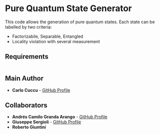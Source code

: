 # Pure Quantum State Generator

<!-- ![Badge Status](https://img.shields.io/badge/status-active-brightgreen) -->

This code allows the generation of pure quantum states.
Each state can be labelled by two criteria:
  - Factorizabile, Separable, Entangled  
  - Locality violation with several measurement
 

## Requirements
```

```



## Main Author

- **Carlo Cuccu** - [GitHub Profile](https://github.com/carlocuccu)

## Collaborators

- **Andrés Camilo Granda Arango** - [GitHub Profile](https://github.com/agrandaarango)
- **Giuseppe Sergioli** - [GitHub Profile](https://github.com/GiuseppeSergioli)
- **Roberto Giuntini**



